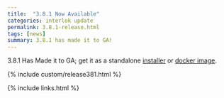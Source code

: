 ```yaml
---
title:  "3.8.1 Now Available"
categories: interlok update
permalink: 3.8.1-release.html
tags: [news]
summary: 3.8.1 has made it to GA!
---
```


3.8.1 Has Made it to GA; get it as a standalone [installer][] or [docker image][].

{% include custom/release381.html %}

[installer]: https://development.adaptris.net/installers/Interlok
[docker image]: https://hub.docker.com/r/adaptris/interlok/tags
{% include links.html %}
